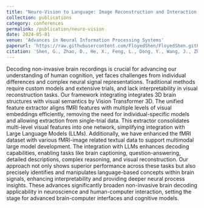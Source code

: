 ```yaml
---
title: "Neuro-Vision to Language: Image Reconstruction and Interaction via Non-invasive Brain Recordings."
collection: publications
category: conferences
permalink: /publication/neuro-vision
date: 2024-05-01
venue: 'Advances in Neural Information Processing Systems'
paperurl: 'https://raw.githubusercontent.com/FloyedShen/FloyedShen.github.io/master/files/neuro-vision.pdf'
citation: 'Shen, G., Zhao, D., He, X., Feng, L., Dong, Y., Wang, J., Zhang, Q., & Zeng, Y. (2024). Neuro-Vision to Language: Image Reconstruction and Interaction via Non-invasive Brain Recordings. Advances in Neural Information Processing Systems.'
---
```


Decoding non-invasive brain recordings is crucial for advancing our understanding of human cognition, yet faces challenges from individual differences and complex neural signal representations. Traditional methods require custom models and extensive trials, and lack interpretability in visual reconstruction tasks. Our framework integrating integrates 3D brain structures with visual semantics by Vision Transformer 3D. The unified feature extractor aligns fMRI features with multiple levels of visual embeddings efficiently, removing the need for individual-specific models and allowing extraction from single-trial data. This extractor consolidates multi-level visual features into one network, simplifying integration with Large Language Models (LLMs). Additionally, we have enhanced the fMRI dataset with various fMRI-image related textual data to support multimodal large model development. The integration with LLMs enhances decoding capabilities, enabling tasks like brain captioning, question-answering, detailed descriptions, complex reasoning, and visual reconstruction. Our approach not only shows superior performance across these tasks but also precisely identifies and manipulates language-based concepts within brain signals, enhancing interpretability and providing deeper neural process insights. These advances significantly broaden non-invasive brain decoding applicability in neuroscience and human-computer interaction, setting the stage for advanced brain-computer interfaces and cognitive models.